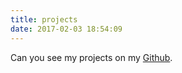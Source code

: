 ```yaml
---
title: projects
date: 2017-02-03 18:54:09
---
```


Can you see my projects on my [Github](https://github.com/thulioph).